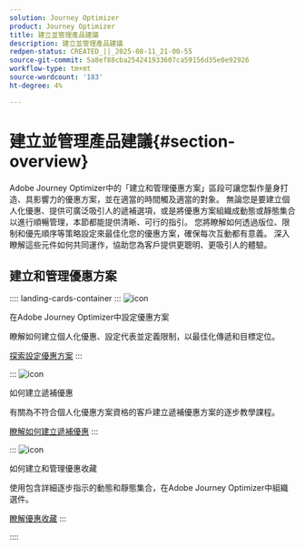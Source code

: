 ```yaml
---
solution: Journey Optimizer
product: Journey Optimizer
title: 建立並管理產品建議
description: 建立並管理產品建議
redpen-status: CREATED_||_2025-08-11_21-00-55
source-git-commit: 5a8ef88cba254241933607ca59156d35e0e92926
workflow-type: tm+mt
source-wordcount: '183'
ht-degree: 4%

---
```



# 建立並管理產品建議{#section-overview}

Adobe Journey Optimizer中的「建立和管理優惠方案」區段可讓您製作量身打造、具影響力的優惠方案，並在適當的時間觸及適當的對象。 無論您是要建立個人化優惠、提供可廣泛吸引人的遞補選項，或是將優惠方案組織成動態或靜態集合以進行順暢管理，本節都能提供清晰、可行的指引。 您將瞭解如何透過版位、限制和優先順序等策略設定來最佳化您的優惠方案，確保每次互動都有意義。 深入瞭解這些元件如何共同運作，協助您為客戶提供更聰明、更吸引人的體驗。

## 建立和管理優惠方案

:::: landing-cards-container
:::
![icon](https://cdn.experienceleague.adobe.com/icons/gear.svg)

在Adobe Journey Optimizer中設定優惠方案

瞭解如何建立個人化優惠、設定代表並定義限制，以最佳化傳遞和目標定位。

[探索設定優惠方案](configure-offers-landing-page.md)
:::

:::
![icon](https://cdn.experienceleague.adobe.com/icons/circle-play.svg)

如何建立遞補優惠

有關為不符合個人化優惠方案資格的客戶建立遞補優惠方案的逐步教學課程。

[瞭解如何建立遞補優惠](../using/offers/offer-library/creating-fallback-offers.md)
:::

:::
![icon](https://cdn.experienceleague.adobe.com/icons/list-check.svg)

如何建立和管理優惠收藏

使用包含詳細逐步指示的動態和靜態集合，在Adobe Journey Optimizer中組織選件。

[瞭解優惠收藏](../using/offers/offer-library/creating-collections.md)
:::

::::
